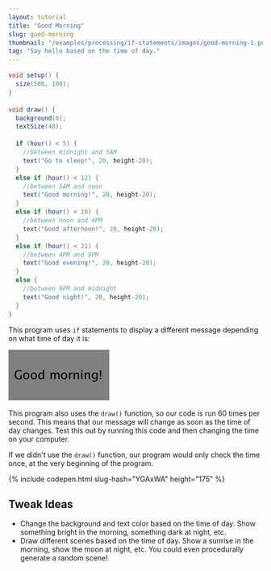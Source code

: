 ```yaml
---
layout: tutorial
title: "Good Morning"
slug: good-morning
thumbnail: "/examples/processing/if-statements/images/good-morning-1.png"
tag: "Say hello based on the time of day."
---
```


```java
void setup() {
  size(500, 100);
}

void draw() {
  background(0);
  textSize(48);

  if (hour() < 5) {
    //between midnight and 5AM
    text("Go to sleep!", 20, height-20);
  } 
  else if (hour() < 12) {
    //between 5AM and noon
    text("Good morning!", 20, height-20);
  } 
  else if (hour() < 16) {
    //between noon and 4PM
    text("Good afternoon!", 20, height-20);
  } 
  else if (hour() < 21) {
    //between 4PM and 9PM
    text("Good evening!", 20, height-20);
  } 
  else {
    //between 9PM and midnight
    text("Good night!", 20, height-20);
  }
}

```

This program uses `if` statements to display a different message depending on what time of day it is:

![good morning](/examples/processing/if-statements/images/good-morning-1.png)

This program also uses the `draw()` function, so our code is run 60 times per second. This means that our message will change as soon as the time of day changes. Test this out by running this code and then changing the time on your computer.

If we didn't use the `draw()` function, our program would only check the time once, at the very beginning of the program.

{% include codepen.html slug-hash="YGAxWA" height="175" %}

## Tweak Ideas

- Change the background and text color based on the time of day. Show something bright in the morning, something dark at night, etc.
- Draw different scenes based on the time of day. Show a sunrise in the morning, show the moon at night, etc. You could even procedurally generate a random scene!
